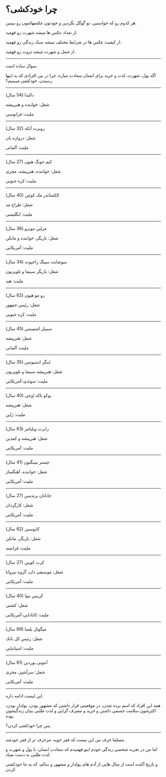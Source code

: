 ﻿<h1>چرا خودکشی؟</h1>

<p>هر کدوم رو که خواستین، تو گوگل بگردین و خودتون عکسهاشون رو ببینین.</p>
<p>از تعداد عکس ها میشه شهرت رو فهمید.</p>
<p>از کیفیت عکس ها در شرایط مختلف میشه سبک زندگی رو فهمید.</p>
<p>از شغل و شهرت میشه ثروت رو فهمید.</p>
<hr />
<p>سوال ساده است.</p>
<p>اگه پول، شهرت، لذت و خرید برای انسان سعادت میاره، چرا در بین افرادی که به اینها رسیدن، خودکشی میبینیم؟</p>
<hr />
<p>دالیدا (54 سال)</p>
<p>شغل: خواننده و هنرپیشه</p>
<p>ملیت: فرانوسی</p>
<hr />
<p>روبرت آنکه (32 سال)</p>
<p>شغل: دروازه بان</p>
<p>ملیت: آلمانی</p>
<hr />
<p>کیم جونگ هیون (27 سال)</p>
<p>شغل: خواننده، هنرپیشه، مجری</p>
<p>ملیت: کره جنوبی</p>
<hr />
<p>الکساندر مک کوئین (40 سال)</p>
<p>شغل: طراح مد</p>
<p>ملیت: انگلیسی</p>
<hr />
<p>مرلین مونرو (36 سال)</p>
<p>شغل: بازیگر، خواننده و مانکن</p>
<p>ملیت: آمریکایی</p>
<hr />
<p>سوشانت سینگ راجپوت (34 سال)</p>
<p>شغل: بازیگر سینما و تلویزیون</p>
<p>ملیت: هند</p>
<hr />
<p>رو مو هیون (62 سال)</p>
<p>شغل: رئیس جمهور</p>
<p>ملیت: کره جنوبی</p>
<hr />
<p>سیبیل اشمیتس (45 سال)</p>
<p>شغل: هنرپیشه</p>
<p>ملیت: آلمانی</p>
<hr />
<p>اینگر استیونس (35 سال)</p>
<p>شغل: هنرپیشه سینما و تلویزیون</p>
<p>ملیت: سوئدی-آمریکایی</p>
<hr />
<p>یوکو تاکه اوچی (40 سال)</p>
<p>شغل: هنرپیشه</p>
<p>ملیت: ژاپن</p>
<hr />
<p>رابرت ویلیامز (63 سال)</p>
<p>شغل: هنرپیشه و کمدین</p>
<p>ملیت: آمریکایی</p>
<hr />
<p>چستر بنینگتون (41 سال)</p>
<p>شغل: خواننده، آهنگساز</p>
<p>ملیت: آمریکایی</p>
<hr />
<p>جاناتان برندیس (27 سال)</p>
<p>شغل: کارگردان</p>
<p>ملیت: آمریکایی</p>
<hr />
<p>کاپوسین (62 سال)</p>
<p>شغل: بازیگر، مانکن</p>
<p>ملیت: فرانسه</p>
<hr />
<p>کرت کوبین (27 سال)</p>
<p>شغل: موسیقی دان، گروه نیروانا</p>
<p>ملیت: آمریکایی</p>
<hr />
<p>کریس بنوا (40 سال)</p>
<p>شغل: کشتی</p>
<p>ملیت: کانادایی-آمریکایی</p>
<hr />
<p>میگوئل بلسا (69 سال)</p>
<p>شغل: رئیس کل بانک</p>
<p>ملیت: اسپانیایی</p>
<hr />
<p>آنتونی بوردین (61 سال)</p>
<p>شغل: سرآشپز، مجری</p>
<p>ملیت: آمریکایی</p>
<hr />
<p>این لیست ادامه داره.</p>
<p>همه این افراد که اسم برده شدن، در موقعیتی قرار داشتن که مشهور بودن، پولدار بودن، اکثرشون سلامت جسمی داشتن و خرید و مصرف گرایی و لذت طلبی بنیان زندگیشون بوده.</p>
<p>پس چرا خودکشی کردن؟</p>
<hr />
<p>مسلما حرف من این نیست که فقر خوبه. مزخرف تر از فقر خودشه.</p>
<p>اما من در تجربه شخصی زندگی خودم اینو فهمیدم که سعادت انسان، با پول و شهرت و لذت طلبی به دست نمیاد.</p>
<p>و تاریخ آکنده است از مثال هایی از آدم های پولدار و مشهور و سالم، که یه جا خودکشی کردن.</p>